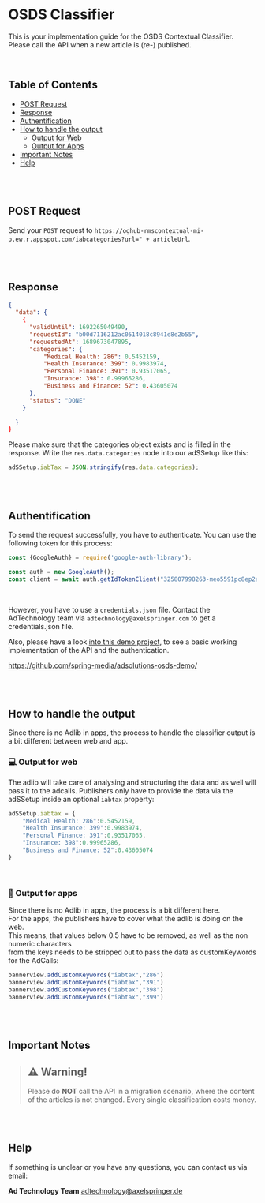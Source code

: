 # OSDS Classifier

This is your implementation guide for the OSDS Contextual Classifier.
Please call the API when a new article is (re-) published.

<br>


## Table of Contents

 - [POST Request](#post-request)
 - [Response](#response)
 - [Authentification](#authentification)
 - [How to handle the output](#how-to-handle-the-output)
   - [Output for Web](#-output-for-web)
   - [Output for Apps](#-output-for-apps)
 - [Important Notes](#important-notes)
 - [Help](#help)




<br>
<br>


## POST Request


Send your `POST` request to `https://oghub-rmscontextual-mi-p.ew.r.appspot.com/iabcategories?url=" + articleUrl`.

<br>
<br>


## Response



```json
{
  "data": {
    {
      "validUntil": 1692265049490,
      "requestId": "b00d7116212ac0514018c8941e8e2b55",
      "requestedAt": 1689673047895,
      "categories": {
          "Medical Health: 286": 0.5452159,
          "Health Insurance: 399": 0.9983974,
          "Personal Finance: 391": 0.93517065,
          "Insurance: 398": 0.99965286,
          "Business and Finance: 52": 0.43605074
      },
      "status": "DONE"
    }

  }
}
```

Please make sure that the categories object exists and is filled in the response.
Write the `res.data.categories` node into our adSSetup like this:

```javascript
adSSetup.iabTax = JSON.stringify(res.data.categories);
```


<br><br>


## Authentification

To send the request successfully, you have to authenticate. You can use the following token for this process:

```javascript
const {GoogleAuth} = require('google-auth-library');

const auth = new GoogleAuth();
const client = await auth.getIdTokenClient("325807998263-meo5591pc8ep2a02vf3fo25uoa152fia.apps.googleusercontent.com");
```

<br>

However, you have to use a `credentials.json` file. Contact the AdTechnology team via `adtechnology@axelspringer.com` to get a credentials.json file.

Also, please have a look [into this demo project](https://github.com/spring-media/adsolutions-osds-demo/blob/main/src/classifier.js), to see a basic working implementation of the API and the authentication.

https://github.com/spring-media/adsolutions-osds-demo/

<br>
<br>



## How to handle the output

Since there is no Adlib in apps, the process to handle the classifier output is a bit different between web and app.


### 💻 Output for web 

The adlib will take care of analysing and structuring the data and as well will pass 
it to the adcalls. Publishers only have to provide the data via the adSSetup
inside an optional ```iabtax``` property:

```javascript
adSSetup.iabtax = {
    "Medical Health: 286":0.5452159,
    "Health Insurance: 399":0.9983974,
    "Personal Finance: 391":0.93517065,
    "Insurance: 398":0.99965286,
    "Business and Finance: 52":0.43605074
}
```

<br>

### 📱 Output for apps 

Since there is no Adlib in apps, the process is a bit different here.<br>
For the apps, the publishers have to cover what the adlib is doing on the web.<br>
This means, that values below 0.5 have to be removed, as well as the non numeric characters<br>
from the keys needs to be stripped out to pass the data as customKeywords for the AdCalls:

```javascript
bannerview.addCustomKeywords("iabtax","286")
bannerview.addCustomKeywords("iabtax","391")
bannerview.addCustomKeywords("iabtax","398")
bannerview.addCustomKeywords("iabtax","399")
```



<br>
<br>



## Important Notes


> :warning: Warning!
> ----------------
> Please do **NOT** call the API in a migration scenario,
> where the content of the articles is not changed.
> Every single classification costs money.



<br>
<br>




## Help

If something is unclear or you have any questions, you can contact us via email:


__Ad Technology Team__
adtechnology@axelspringer.de




<br>






